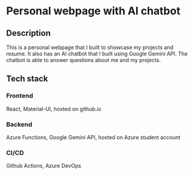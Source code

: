 # Personal webpage with AI chatbot

## Description

This is a personal webpage that I built to showcase my projects and resume. It also has an AI chatbot that I built using Google Gemini API. The chatbot is able to answer questions about me and my projects.

## Tech stack

### Frontend

React, Material-UI, hosted on github.io

### Backend

Azure Functions, Google Gemini API, hosted on Azure student account

### CI/CD

Github Actions, Azure DevOps

